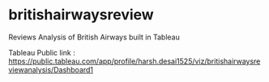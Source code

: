 # britishairwaysreview
Reviews Analysis of British Airways built in Tableau

Tableau Public link : https://public.tableau.com/app/profile/harsh.desai1525/viz/britishairwaysreviewanalysis/Dashboard1


